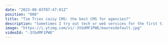 ```yaml
---
date: "2023-08-03T07:47:01Z"
position: "008"
title: "Tim Tries caisy CMS: the best CMS for agencies?"
description: "Sometimes I try out tech or web services for the first time. I give feedback as I go, in real-time. This is the #TimTries Series. Agencies need specific features in the CMS they use for clients. caisy CMS seems to have all of them. In this Tim Tries video I'm looking at caisy to see if they indeed delivers.\n\ncaisy CMS: https://caisy.io/\n\nFollow me here:\nWebsite: https://timbenniks.dev\nTwitter: https://twitter.com/timbenniks\nGithub: https://github.com/timbenniks"
image: "https://i.ytimg.com/vi/-3tbdMF1PWE/maxresdefault.jpg"
videoId: "-3tbdMF1PWE"
---
```


